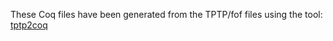 These Coq files have been generated from the TPTP/fof files using the tool:
 [tptp2coq](https://github.com/lukaszcz/tptp2coq)

